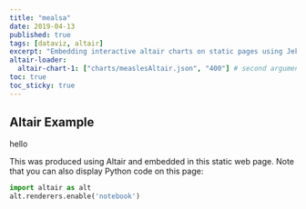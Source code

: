 ```yaml
---
title: "mealsa"
date: 2019-04-13
published: true
tags: [dataviz, altair]
excerpt: "Embedding interactive altair charts on static pages using Jekyll."
altair-loader:
  altair-chart-1: ["charts/measlesAltair.json", "400"] # second argument is the height
toc: true
toc_sticky: true
---
```


## Altair Example

hello

<div id="altair-chart-1"></div>

This was produced using Altair and embedded in this static web page. Note that you can also display Python code on this page:

```python
import altair as alt
alt.renderers.enable('notebook')
```